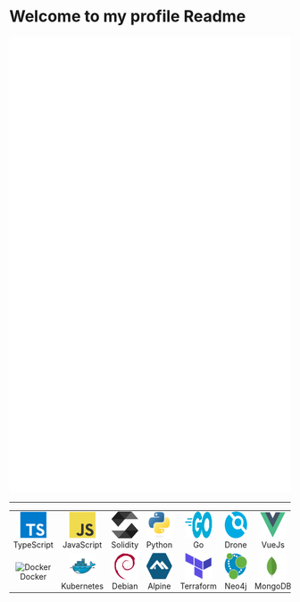 
# Welcome to my profile Readme

<center>
        <img src="./github-metrics.svg" alt="Metrics" />
</center>

---

<table>
  <tr>
   <td align="center" width="96">
        <img src="./img/typescript.svg" width="48" height="48" alt="TypeScript" />
      <br>TypeScript
    </td>
    <td align="center" width="96">
        <img src="./img/javascript.svg" width="48" height="48" alt="JavaScript" />
      <br>JavaScript
    </td>
    <td align="center" width="96">
        <img src="./img/solidity.svg" width="48" height="48" alt="" />
      <br>Solidity
    </td>
    <td align="center" width="96">
        <img src="./img/python.svg" width="48" height="48" alt="Python" />
      <br>Python
    </td>
    <td align="center" width="96">
        <img src="./img/go.svg" width="48" height="48" alt="Golang" />
      <br>Go
    </td>
    <td align="center" width="96">
        <img src="./img/drone.svg" width="48" height="48" alt="" />
      <br>Drone
    </td>   
    <td align="center" width="96">
        <img src="./img/vuejs.svg" width="48" height="48" alt="VueJs" />
      <br>VueJs
    </td>
    <td align="center" width="96">
        <img src="./img/vuetify.svg" width="48" height="48" alt="Vuetify" />
      <br>Vuetify
    </td>
    <td align="center" width="96">
        <img src="./img/threejs.svg" width="48" height="48" alt="" />
      <br>ThreeJS
    </td>
  </tr>
  <tr>
    <td align="center" width="96"> 
        <img src="./img/kubernetes.svg" width="48" height="48" alt="Docker" />
      <br>Docker
    </td>
    <td align="center" width="96">
        <img src="./img/docker.svg" width="48" height="48" alt="Kubernetes" />
      <br>Kubernetes
    </td>
    <td align="center"  width="96">
        <img src="./img/debian.svg" width="48" height="48" alt="Debian" />
      <br>Debian
    </td>
    <td align="center"  width="96">
        <img src="./img/alpine.svg" width="48" height="48" alt="Alpine" />
      <br>Alpine
    </td>
    <td align="center" width="96">
        <img src="./img/terraform.svg" width="48" height="48" alt="Terraform" />
      <br>Terraform
    </td>
    <td align="center"  width="96">
        <img src="./img/neo4j.svg" width="48" height="48" alt="MySQL" />
      <br>Neo4j
    </td>
    <td align="center" width="96">
        <img src="./img/mongodb.svg" width="48" height="48" alt="" />
      <br>MongoDB
    </td>
    <td align="center" width="96">
        <img src="./img/aws.svg" width="48" height="48" alt="" />
      <br>AWS
    </td>
    <td align="center" width="96">
        <img src="" width="48" height="48" alt="" />
      <br>
    </td>
  </tr>
</table>